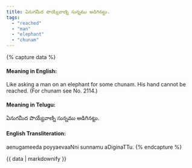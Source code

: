 ```yaml
---
title: ఏనుగమీద పొయ్యేవాణ్ని సున్నము అడిగినట్టు.
tags:
  - "reached"
  - "man"
  - "elephant"
  - "chunam"
---
```


{% capture data %}
#### Meaning in English:
Like asking a man on an elephant for some chunam.
His hand cannot be reached. (For chunam see No. 2114.)

#### Meaning in Telugu:
ఏనుగమీద పొయ్యేవాణ్ని సున్నము అడిగినట్టు.

#### English Transliteration:
aenugameeda poyyaevaaNni sunnamu aDiginaTTu.
{% endcapture %}

<div class="notice">{{ data | markdownify }}</div>

